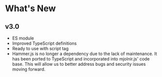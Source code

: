 # What's New

## v3.0

- ES module
- Improved TypeScript definitions
- Ready to use with script tag
- Hammer.js is no longer a dependency due to the lack of maintenance. It has been ported to TypeScript and incorporated into mjolnir.js' code base. This will allow us to better address bugs and security issues moving forward.
